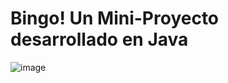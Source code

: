 # Bingo! Un Mini-Proyecto desarrollado en Java
![image](https://github.com/manuelpz/Bingo-Java/assets/79914099/6c6069c6-be25-4e97-bac3-b13cbce47ab5)

